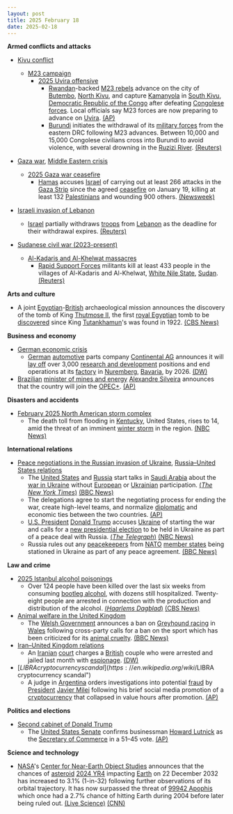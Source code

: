 ```yaml
---
layout: post
title: 2025 February 18
date: 2025-02-18
---
```



**Armed conflicts and attacks**

* [Kivu conflict](https://en.wikipedia.org/wiki/Kivu_conflict "Kivu conflict")
  + [M23 campaign](https://en.wikipedia.org/wiki/M23_campaign_%282022%E2%80%93present%29 "M23 campaign (2022–present)")
    - [2025 Uvira offensive](https://en.wikipedia.org/wiki/2025_Uvira_offensive "2025 Uvira offensive")
      * [Rwandan](https://en.wikipedia.org/wiki/Rwanda "Rwanda")-backed [M23 rebels](https://en.wikipedia.org/wiki/March_23_Movement "March 23 Movement") advance on the city of [Butembo](https://en.wikipedia.org/wiki/Butembo "Butembo"), [North Kivu](https://en.wikipedia.org/wiki/North_Kivu "North Kivu"), and capture [Kamanyola](https://en.wikipedia.org/wiki/Kamanyola "Kamanyola") in [South Kivu](https://en.wikipedia.org/wiki/South_Kivu "South Kivu"), [Democratic Republic of the Congo](https://en.wikipedia.org/wiki/Democratic_Republic_of_the_Congo "Democratic Republic of the Congo") after defeating [Congolese forces](https://en.wikipedia.org/wiki/Armed_Forces_of_the_Democratic_Republic_of_the_Congo "Armed Forces of the Democratic Republic of the Congo"). Local officials say M23 forces are now preparing to advance on [Uvira](https://en.wikipedia.org/wiki/Uvira "Uvira"). [(AP)](https://apnews.com/article/congo-un-children-killed-bukavu-rebels-0b72da70e3e96b1c100812443fc3201a)
      * [Burundi](https://en.wikipedia.org/wiki/Burundi "Burundi") initiates the withdrawal of its [military forces](https://en.wikipedia.org/wiki/National_Defence_Force_%28Burundi%29 "National Defence Force (Burundi)") from the eastern DRC following M23 advances. Between 10,000 and 15,000 Congolese civilians cross into Burundi to avoid violence, with several drowning in the [Ruzizi River](https://en.wikipedia.org/wiki/Ruzizi_River "Ruzizi River"). [(Reuters)](https://www.reuters.com/world/africa/rebel-held-ports-eastern-dr-congo-re-open-aid-needs-grow-2025-02-18/)

* [Gaza war](https://en.wikipedia.org/wiki/Gaza_war "Gaza war"), [Middle Eastern crisis](https://en.wikipedia.org/wiki/Middle_Eastern_crisis_%282023%E2%80%93present%29 "Middle Eastern crisis (2023–present)")
  + [2025 Gaza war ceasefire](https://en.wikipedia.org/wiki/2025_Gaza_war_ceasefire "2025 Gaza war ceasefire")
    - [Hamas](https://en.wikipedia.org/wiki/Hamas "Hamas") accuses [Israel](https://en.wikipedia.org/wiki/Israel "Israel") of carrying out at least 266 attacks in the [Gaza Strip](https://en.wikipedia.org/wiki/Gaza_Strip "Gaza Strip") since the agreed [ceasefire](https://en.wikipedia.org/wiki/Ceasefire "Ceasefire") on January 19, killing at least 132 [Palestinians](https://en.wikipedia.org/wiki/Palestinians "Palestinians") and wounding 900 others. [(Newsweek)](https://www.newsweek.com/hamas-accuses-israel-nearly-270-ceasefire-violations-report-2029583)
* [Israeli invasion of Lebanon](https://en.wikipedia.org/wiki/Israeli_invasion_of_Lebanon_%282024%E2%80%93present%29 "Israeli invasion of Lebanon (2024–present)")
  + [Israel](https://en.wikipedia.org/wiki/Israel "Israel") partially withdraws [troops](https://en.wikipedia.org/wiki/Israel_Defense_Forces "Israel Defense Forces") from [Lebanon](https://en.wikipedia.org/wiki/Lebanon "Lebanon") as the deadline for their withdrawal expires. [(Reuters)](https://www.aljazeera.com/news/2025/2/18/deadline-for-israeli-withdrawal-from-lebanon-expires)
* [Sudanese civil war (2023-present)](https://en.wikipedia.org/wiki/Sudanese_civil_war_%282023-present%29 "Sudanese civil war (2023-present)")
  + [Al-Kadaris and Al-Khelwat massacres](https://en.wikipedia.org/wiki/Al-Kadaris_and_Al-Khelwat_massacres "Al-Kadaris and Al-Khelwat massacres")
    - [Rapid Support Forces](https://en.wikipedia.org/wiki/Rapid_Support_Forces "Rapid Support Forces") militants kill at least 433 people in the villages of Al-Kadaris and Al-Khelwat, [White Nile State](https://en.wikipedia.org/wiki/White_Nile_State "White Nile State"), [Sudan](https://en.wikipedia.org/wiki/Sudan "Sudan"). [(Reuters)](https://www.reuters.com/world/africa/sudans-rsf-kill-more-than-200-white-nile-lawyers-say-2025-02-18/)

**Arts and culture**

* A joint [Egyptian](https://en.wikipedia.org/wiki/Ministry_of_Tourism_and_Antiquities_%28Egypt%29 "Ministry of Tourism and Antiquities (Egypt)")-[British](https://en.wikipedia.org/wiki/United_Kingdom "United Kingdom") archaeological mission announces the discovery of the tomb of King [Thutmose II](https://en.wikipedia.org/wiki/Thutmose_II "Thutmose II"), the first [royal Egyptian](https://en.wikipedia.org/wiki/Ancient_Egypt "Ancient Egypt") tomb to be [discovered](https://en.wikipedia.org/wiki/Discovery_of_the_tomb_of_Tutankhamun "Discovery of the tomb of Tutankhamun") since King [Tutankhamun](https://en.wikipedia.org/wiki/Tutankhamun "Tutankhamun")'s was found in 1922. [(CBS News)](https://www.cbsnews.com/news/egypt-discovery-king-thutmose-ii-ancient-royal-tomb/)

**Business and economy**

* [German economic crisis](https://en.wikipedia.org/wiki/German_economic_crisis_%282022%E2%80%93present%29 "German economic crisis (2022–present)")
  + [German](https://en.wikipedia.org/wiki/Germany "Germany") [automotive](https://en.wikipedia.org/wiki/Automotive_industry "Automotive industry") parts company [Continental AG](https://en.wikipedia.org/wiki/Continental_AG "Continental AG") announces it will [lay off](https://en.wikipedia.org/wiki/Layoff "Layoff") over 3,000 [research and development](https://en.wikipedia.org/wiki/Research_and_development "Research and development") positions and end operations at its [factory](https://en.wikipedia.org/wiki/Factory "Factory") in [Nuremberg](https://en.wikipedia.org/wiki/Nuremberg "Nuremberg"), [Bavaria](https://en.wikipedia.org/wiki/Bavaria "Bavaria"), by 2026. [(DW)](https://www.dw.com/en/german-auto-parts-giant-to-slash-thousands-of-jobs/a-71664680)
* [Brazilian](https://en.wikipedia.org/wiki/Brazil "Brazil") [minister of mines and energy](https://en.wikipedia.org/wiki/Ministry_of_Mines_and_Energy_%28Brazil%29 "Ministry of Mines and Energy (Brazil)") [Alexandre Silveira](https://en.wikipedia.org/wiki/Alexandre_Silveira "Alexandre Silveira") announces that the country will join the [OPEC+](https://en.wikipedia.org/wiki/OPEC%2B "OPEC+"). [(AP)](https://apnews.com/article/brazil-oil-opec-cop30lula-3437780649f1d02bb041bd786131062e)

**Disasters and accidents**

* [February 2025 North American storm complex](https://en.wikipedia.org/wiki/February_2025_North_American_storm_complex "February 2025 North American storm complex")
  + The death toll from flooding in [Kentucky](https://en.wikipedia.org/wiki/Kentucky "Kentucky"), United States, rises to 14, amid the threat of an imminent [winter storm](https://en.wikipedia.org/wiki/Winter_storm "Winter storm") in the region. [(NBC News)](https://www.nbcnews.com/weather/winter-weather/death-toll-kentucky-storms-rises-14-state-braces-another-winter-weathe-rcna192586)

**International relations**

* [Peace negotiations in the Russian invasion of Ukraine](https://en.wikipedia.org/wiki/Peace_negotiations_in_the_Russian_invasion_of_Ukraine "Peace negotiations in the Russian invasion of Ukraine"), [Russia–United States relations](https://en.wikipedia.org/wiki/Russia%E2%80%93United_States_relations "Russia–United States relations")
  + The [United States](https://en.wikipedia.org/wiki/United_States "United States") and [Russia](https://en.wikipedia.org/wiki/Russia "Russia") start talks in [Saudi Arabia](https://en.wikipedia.org/wiki/Saudi_Arabia "Saudi Arabia") about the [war in Ukraine](https://en.wikipedia.org/wiki/Russo-Ukrainian_War "Russo-Ukrainian War") without [European](https://en.wikipedia.org/wiki/European_Union "European Union") or [Ukrainian](https://en.wikipedia.org/wiki/Government_of_Ukraine "Government of Ukraine") participation. [(*The New York Times*)](https://www.nytimes.com/2025/02/18/world/europe/us-russia-saudi-ukraine.html) [(BBC News)](https://www.bbc.com/news/articles/c743jl8k4kko)
  + The delegations agree to start the negotiating process for ending the war, create high-level teams, and normalize [diplomatic](https://en.wikipedia.org/wiki/Diplomatic_relations "Diplomatic relations") and economic ties between the two countries. [(AP)](https://apnews.com/article/russia-ukraine-war-riyadh-talks-trump-putin-rubio-0c3beebfef5839e9d509ff58239a6bc5)
  + [U.S. President](https://en.wikipedia.org/wiki/President_of_the_United_States "President of the United States") [Donald Trump](https://en.wikipedia.org/wiki/Donald_Trump "Donald Trump") accuses [Ukraine](https://en.wikipedia.org/wiki/Ukraine "Ukraine") of starting the war and calls for a [new presidential election](https://en.wikipedia.org/wiki/Next_Ukrainian_presidential_election "Next Ukrainian presidential election") to be held in Ukraine as part of a peace deal with Russia. [(*The Telegraph*)](https://www.telegraph.co.uk/us/news/2025/02/18/zelensky-will-be-forced-hold-elections-under-us-russia-plan/) [(NBC News)](https://www.nbcnews.com/politics/donald-trump/trump-says-ukraine-should-never-have-started-it-remarks-war-russia-rcna192710)
  + Russia rules out any [peacekeepers](https://en.wikipedia.org/wiki/Peacekeeping "Peacekeeping") from [NATO](https://en.wikipedia.org/wiki/NATO "NATO") [member states](https://en.wikipedia.org/wiki/Member_states_of_NATO "Member states of NATO") being stationed in Ukraine as part of any peace agreement. [(BBC News)](https://www.bbc.co.uk/news/articles/cd0n5e1pdz9o)

**Law and crime**

* [2025 Istanbul alcohol poisonings](https://en.wikipedia.org/wiki/2025_Istanbul_alcohol_poisonings "2025 Istanbul alcohol poisonings")
  + Over 124 people have been killed over the last six weeks from consuming [bootleg alcohol](https://en.wikipedia.org/wiki/Bootleg_alcohol "Bootleg alcohol"), with dozens still hospitalized. Twenty-eight people are arrested in connection with the production and distribution of the alcohol. [(*Haarlems Dagblad*)](https://www.haarlemsdagblad.nl/buitenland/ruim-120-doden-door-illegale-alcohol-in-turkije/41616846.html) [(CBS News)](https://www.cbsnews.com/news/bootleg-alcohol-kills-124-turkey-6-weeks/)
* [Animal welfare in the United Kingdom](https://en.wikipedia.org/wiki/Animal_welfare_in_the_United_Kingdom "Animal welfare in the United Kingdom")
  + The [Welsh Government](https://en.wikipedia.org/wiki/Welsh_Government "Welsh Government") announces a ban on [Greyhound racing](https://en.wikipedia.org/wiki/Greyhound_racing "Greyhound racing") in [Wales](https://en.wikipedia.org/wiki/Wales "Wales") following cross-party calls for a ban on the sport which has been criticized for its [animal cruelty](https://en.wikipedia.org/wiki/Animal_cruelty "Animal cruelty"). [(BBC News)](https://www.bbc.co.uk/news/articles/c241p7pnmdzo)
* [Iran–United Kingdom relations](https://en.wikipedia.org/wiki/Iran%E2%80%93United_Kingdom_relations "Iran–United Kingdom relations")
  + An [Iranian](https://en.wikipedia.org/wiki/Iran "Iran") [court](https://en.wikipedia.org/wiki/Judicial_system_of_the_Islamic_Republic_of_Iran "Judicial system of the Islamic Republic of Iran") charges a [British](https://en.wikipedia.org/wiki/United_Kingdom "United Kingdom") couple who were arrested and jailed last month with [espionage](https://en.wikipedia.org/wiki/Espionage "Espionage"). [(DW)](https://www.dw.com/en/iran-says-jailed-british-couple-charged-with-espionage/a-71652819)
* [$LIBRA cryptocurrency scandal](https://en.wikipedia.org/wiki/%24LIBRA_cryptocurrency_scandal "$LIBRA cryptocurrency scandal")
  + A judge in [Argentina](https://en.wikipedia.org/wiki/Argentina "Argentina") orders investigations into potential [fraud](https://en.wikipedia.org/wiki/Fraud "Fraud") by [President](https://en.wikipedia.org/wiki/President_of_Argentina "President of Argentina") [Javier Milei](https://en.wikipedia.org/wiki/Javier_Milei "Javier Milei") following his brief social media promotion of a [cryptocurrency](https://en.wikipedia.org/wiki/Cryptocurrency "Cryptocurrency") that collapsed in value hours after promotion. [(AP)](https://apnews.com/article/argentina-milei-cryptocurrency-fraud-charges-3f572a5f294d7c25437a08151798b917)

**Politics and elections**

* [Second cabinet of Donald Trump](https://en.wikipedia.org/wiki/Second_cabinet_of_Donald_Trump "Second cabinet of Donald Trump")
  + The [United States Senate](https://en.wikipedia.org/wiki/United_States_Senate "United States Senate") confirms businessman [Howard Lutnick](https://en.wikipedia.org/wiki/Howard_Lutnick "Howard Lutnick") as the [Secretary of Commerce](https://en.wikipedia.org/wiki/United_States_Secretary_of_Commerce "United States Secretary of Commerce") in a 51–45 vote. [(AP)](https://apnews.com/article/howard-lutnick-trump-tariffs-commerce-department-9788590bbee10d09d3cb91822b0c9687)

**Science and technology**

* [NASA](https://en.wikipedia.org/wiki/NASA "NASA")'s [Center for Near-Earth Object Studies](https://en.wikipedia.org/wiki/Center_for_Near-Earth_Object_Studies "Center for Near-Earth Object Studies") announces that the chances of [asteroid](https://en.wikipedia.org/wiki/Asteroid "Asteroid") [2024 YR4](https://en.wikipedia.org/wiki/2024_YR4 "2024 YR4") impacting [Earth](https://en.wikipedia.org/wiki/Earth "Earth") on 22 December 2032 has increased to 3.1% (1-in-32) following further observations of its orbital trajectory. It has now surpassed the threat of [99942 Apophis](https://en.wikipedia.org/wiki/99942_Apophis "99942 Apophis") which once had a 2.7% chance of hitting Earth during 2004 before later being ruled out. [(Live Science)](https://www.livescience.com/space/asteroids/chance-of-city-killer-asteroid-2024-yr4-smashing-into-earth-rises-yet-again-to-3-1-percent-nasa-reports) [(CNN)](https://www.cnn.com/2025/02/15/science/asteroid-2024-yr4-earth-tracking/index.html)
